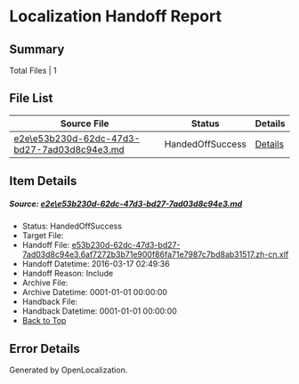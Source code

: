 # <a name='report-top'></a> Localization Handoff Report

## Summary
 Total Files | 1

## File List
 Source File | Status | Details 
 ----------- | ------ | ------- 
 [e2e\e53b230d-62dc-47d3-bd27-7ad03d8c94e3.md](https://github.com/OpenLocalizationTest/oltest/blob/88e7888bcf02c5d847b85cb842792ecc83d4a505/e2e/e53b230d-62dc-47d3-bd27-7ad03d8c94e3.md) | HandedOffSuccess | [Details](#cfbd7be8c383dc8c081baabb6d7c07c47f7252f78)

## Item Details
##### <a name='cfbd7be8c383dc8c081baabb6d7c07c47f7252f78'></a> Source: [e2e\e53b230d-62dc-47d3-bd27-7ad03d8c94e3.md](https://github.com/OpenLocalizationTest/oltest/blob/88e7888bcf02c5d847b85cb842792ecc83d4a505/e2e/e53b230d-62dc-47d3-bd27-7ad03d8c94e3.md)
* Status: HandedOffSuccess
* Target File: 
* Handoff File: [e53b230d-62dc-47d3-bd27-7ad03d8c94e3.6af7272b3b71e900f86fa71e7987c7bd8ab31517.zh-cn.xlf](https://github.com/OpenLocalizationTestOrg/olhandoff/blob/d1af4fb55ca54333e612cd58d5b353576d99c46e/ol-handoff/OpenLocalizationTestOrg/oltest.zh-cn/xinjiang/ht/e53b230d-62dc-47d3-bd27-7ad03d8c94e3.6af7272b3b71e900f86fa71e7987c7bd8ab31517.zh-cn.xlf)
* Handoff Datetime: 2016-03-17 02:49:36
* Handoff Reason: Include
* Archive File: 
* Archive Datetime: 0001-01-01 00:00:00
* Handback File: 
* Handback Datetime: 0001-01-01 00:00:00
* [Back to Top](#report-top)


## Error Details

Generated by OpenLocalization.

